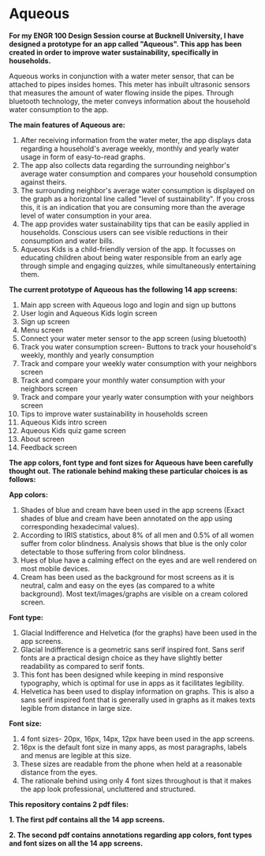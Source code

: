 # Aqueous
**For my ENGR 100 Design Session course at Bucknell University, I have designed a prototype for an app called "Aqueous".
This app has been created in order to improve water sustainability, specifically in households.** 

Aqueous works in conjunction with a water meter sensor, that can be attached to pipes insides homes. This meter has inbuilt ultrasonic sensors that measures the amount of water flowing inside the pipes. Through bluetooth technology, the meter conveys information about the household water consumption to the app. 

**The main features of Aqueous are:**
1. After receiving information from the water meter, the app displays data regarding a household's average weekly, monthly and yearly water usage in form of easy-to-read graphs.
2. The app also collects data regarding the surrounding neighbor's average water consumption and compares your household consumption against theirs.  
3. The surrounding neighbor's average water consumption is displayed on the graph as a horizontal line called "level of sustainability". If you cross this, it is an indication that you are consuming more than the average level of water consumption in your area. 
4. The app provides water sustainability tips that can be easily applied in households. Conscious users can see visible reductions in their consumption and water bills. 
5. Aqueous Kids is a child-friendly version of the app. It focusses on educating children about being water responsible from an early age through simple and engaging quizzes, while simultaneously entertaining them. 


**The current prototype of Aqueous has the following 14 app screens:**
1. Main app screen with Aqueous logo and login and sign up buttons
2. User login and Aqueous Kids login screen
3. Sign up screen
4. Menu screen
5. Connect your water meter sensor to the app screen (using bluetooth)
6. Track you water consumption screen- Buttons to track your household's weekly, monthly and yearly consumption 
7. Track and compare your weekly water consumption with your neighbors screen 
8. Track and compare your monthly water consumption with your neighbors screen 
9. Track and compare your yearly water consumption with your neighbors screen 
10. Tips to improve water sustainability in households screen
11. Aqueous Kids intro screen
12. Aqueous Kids quiz game screen
13. About screen
14. Feedback screen


**The app colors, font type and font sizes for Aqueous have been carefully thought out. The rationale behind making these particular choices is as follows:**

**App colors:**
1. Shades of blue and cream have been used in the app screens (Exact shades of blue and cream have been annotated on the app using corresponding hexadecimal values).
2. According to IRIS statistics, about 8% of all men and 0.5% of all women suffer from color blindness. Analysis shows that blue is the only color detectable to those suffering from color blindness. 
3. Hues of blue have a calming effect on the eyes and are well rendered on most mobile devices. 
4. Cream has been used as the background for most screens as it is neutral, calm and easy on the eyes (as compared to a white background). Most text/images/graphs are visible on a cream colored screen.

**Font type:**
1. Glacial Indifference and Helvetica (for the graphs) have been used in the app screens.
2. Glacial Indifference is a geometric sans serif inspired font. Sans serif fonts are a practical design choice as they have slightly better readability as compared to serif fonts. 
3. This font has been designed while keeping in mind responsive typography, which is optimal for use in apps as it facilitates legibility.
4. Helvetica has been used to display information on graphs. This is also a sans serif inspired font that is generally used in graphs as it makes texts legible from distance in large size. 

**Font size:**
1. 4 font sizes- 20px, 16px, 14px, 12px have been used in the app screens.
2. 16px is the default font size in many apps, as most paragraphs, labels and menus are legible at this size.
3. These sizes are readable from the phone when held at a reasonable distance from the eyes.
4. The rationale behind using only 4 font sizes throughout is that it makes the app look professional, uncluttered and structured.  

**This repository contains 2 pdf files:**

**1. The first pdf contains all the 14 app screens.**

**2. The second pdf contains annotations regarding app colors, font types and font sizes on all the 14 app screens.**
